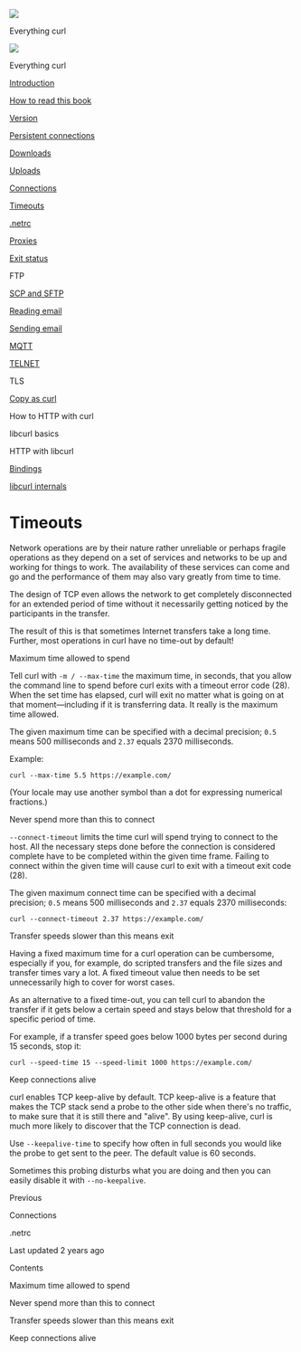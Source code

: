 <a href="../index.html" class="link-a079aa82--primary-53a25e66--logoLink-10d08504"></a>

<img src="https://gblobscdn.gitbook.com/orgs%2F-LxuH0qSm4xO9nWfEBlB%2Favatar.png?alt=media" class="image-67b14f24--avatar-1c1d03ec" />

<span class="text-4505230f--UIH400-4e41e82a--textContentFamily-49a318e1--spaceNameText-677c2969">Everything curl</span>

<a href="../index.html" class="link-a079aa82--primary-53a25e66--logoLink-10d08504"></a>

<img src="https://gblobscdn.gitbook.com/orgs%2F-LxuH0qSm4xO9nWfEBlB%2Favatar.png?alt=media" class="image-67b14f24--avatar-1c1d03ec" />

<span class="text-4505230f--UIH400-4e41e82a--textContentFamily-49a318e1--spaceNameText-677c2969">Everything curl</span>

<a href="../index.html" class="navButton-94f2579c--navButtonClickable-161b88ca"><span class="text-4505230f--UIH300-2063425d--textContentFamily-49a318e1--navButtonLabel-14a4968f">Introduction</span></a>

<a href="../how-to-read.html" class="navButton-94f2579c--navButtonClickable-161b88ca"><span class="text-4505230f--UIH300-2063425d--textContentFamily-49a318e1--navButtonLabel-14a4968f">How to read this book</span></a>







<a href="version.html" class="navButton-94f2579c--pageItemWithChildrenNested-2c5d8183--navButtonClickable-161b88ca"><span class="text-4505230f--UIH300-2063425d--textContentFamily-49a318e1--navButtonLabel-14a4968f">Version</span></a>

<a href="persist.html" class="navButton-94f2579c--pageItemWithChildrenNested-2c5d8183--navButtonClickable-161b88ca"><span class="text-4505230f--UIH300-2063425d--textContentFamily-49a318e1--navButtonLabel-14a4968f">Persistent connections</span></a>

<a href="downloads.html" class="navButton-94f2579c--pageItemWithChildrenNested-2c5d8183--navButtonClickable-161b88ca"><span class="text-4505230f--UIH300-2063425d--textContentFamily-49a318e1--navButtonLabel-14a4968f">Downloads</span></a>

<a href="uploads.html" class="navButton-94f2579c--pageItemWithChildrenNested-2c5d8183--navButtonClickable-161b88ca"><span class="text-4505230f--UIH300-2063425d--textContentFamily-49a318e1--navButtonLabel-14a4968f">Uploads</span></a>

<a href="connections.html" class="navButton-94f2579c--pageItemWithChildrenNested-2c5d8183--navButtonClickable-161b88ca"><span class="text-4505230f--UIH300-2063425d--textContentFamily-49a318e1--navButtonLabel-14a4968f">Connections</span></a>

<a href="timeouts.html" class="navButton-94f2579c--pageItemWithChildrenNested-2c5d8183--navButtonClickable-161b88ca--navButtonOpened-6a88552e"><span class="text-4505230f--UIH300-2063425d--textContentFamily-49a318e1--navButtonLabel-14a4968f">Timeouts</span></a>

<a href="netrc.html" class="navButton-94f2579c--pageItemWithChildrenNested-2c5d8183--navButtonClickable-161b88ca"><span class="text-4505230f--UIH300-2063425d--textContentFamily-49a318e1--navButtonLabel-14a4968f">.netrc</span></a>

<a href="proxies.html" class="navButton-94f2579c--pageItemWithChildrenNested-2c5d8183--navButtonClickable-161b88ca"><span class="text-4505230f--UIH300-2063425d--textContentFamily-49a318e1--navButtonLabel-14a4968f">Proxies</span></a>

<a href="returns.html" class="navButton-94f2579c--pageItemWithChildrenNested-2c5d8183--navButtonClickable-161b88ca"><span class="text-4505230f--UIH300-2063425d--textContentFamily-49a318e1--navButtonLabel-14a4968f">Exit status</span></a>

<span class="text-4505230f--UIH300-2063425d--textContentFamily-49a318e1--navButtonLabel-14a4968f">FTP</span>

<a href="scpsftp.html" class="navButton-94f2579c--pageItemWithChildrenNested-2c5d8183--navButtonClickable-161b88ca"><span class="text-4505230f--UIH300-2063425d--textContentFamily-49a318e1--navButtonLabel-14a4968f">SCP and SFTP</span></a>

<a href="reademail.html" class="navButton-94f2579c--pageItemWithChildrenNested-2c5d8183--navButtonClickable-161b88ca"><span class="text-4505230f--UIH300-2063425d--textContentFamily-49a318e1--navButtonLabel-14a4968f">Reading email</span></a>

<a href="smtp.html" class="navButton-94f2579c--pageItemWithChildrenNested-2c5d8183--navButtonClickable-161b88ca"><span class="text-4505230f--UIH300-2063425d--textContentFamily-49a318e1--navButtonLabel-14a4968f">Sending email</span></a>

<a href="mqtt.html" class="navButton-94f2579c--pageItemWithChildrenNested-2c5d8183--navButtonClickable-161b88ca"><span class="text-4505230f--UIH300-2063425d--textContentFamily-49a318e1--navButtonLabel-14a4968f">MQTT</span></a>

<a href="telnet.html" class="navButton-94f2579c--pageItemWithChildrenNested-2c5d8183--navButtonClickable-161b88ca"><span class="text-4505230f--UIH300-2063425d--textContentFamily-49a318e1--navButtonLabel-14a4968f">TELNET</span></a>

<span class="text-4505230f--UIH300-2063425d--textContentFamily-49a318e1--navButtonLabel-14a4968f">TLS</span>

<a href="copyas.html" class="navButton-94f2579c--pageItemWithChildrenNested-2c5d8183--navButtonClickable-161b88ca"><span class="text-4505230f--UIH300-2063425d--textContentFamily-49a318e1--navButtonLabel-14a4968f">Copy as curl</span></a>

<span class="text-4505230f--UIH300-2063425d--textContentFamily-49a318e1--navButtonLabel-14a4968f">How to HTTP with curl</span>

<span class="text-4505230f--UIH300-2063425d--textContentFamily-49a318e1--navButtonLabel-14a4968f">libcurl basics</span>

<span class="text-4505230f--UIH300-2063425d--textContentFamily-49a318e1--navButtonLabel-14a4968f">HTTP with libcurl</span>

<a href="../bindings.html" class="navButton-94f2579c--navButtonClickable-161b88ca"><span class="text-4505230f--UIH300-2063425d--textContentFamily-49a318e1--navButtonLabel-14a4968f">Bindings</span></a>

<a href="../internals.html" class="navButton-94f2579c--navButtonClickable-161b88ca"><span class="text-4505230f--UIH300-2063425d--textContentFamily-49a318e1--navButtonLabel-14a4968f">libcurl internals</span></a>

<a href="../bookindex.html" class="navButton-94f2579c--navButtonClickable-161b88ca"><span class="text-4505230f--UIH300-2063425d--textContentFamily-49a318e1--navButtonLabel-14a4968f"></span></a>





# <span class="text-4505230f--DisplayH900-bfb998fa--textContentFamily-49a318e1">Timeouts</span>

<span class="text-4505230f--UIH300-2063425d--textUIFamily-5ebd8e40--text-8ee2c8b2"></span>

<span class="text-4505230f--UIH300-2063425d--textUIFamily-5ebd8e40--text-8ee2c8b2"></span>

<span class="text-4505230f--TextH400-3033861f--textContentFamily-49a318e1"><span data-key="303180c511754cb99c0dc8476165354e"><span data-offset-key="303180c511754cb99c0dc8476165354e:0">Network operations are by their nature rather unreliable or perhaps fragile operations as they depend on a set of services and networks to be up and working for things to work. The availability of these services can come and go and the performance of them may also vary greatly from time to time.</span></span></span>

<span class="text-4505230f--TextH400-3033861f--textContentFamily-49a318e1"><span data-key="4a921b3d7d4f46a58b6479664b73732b"><span data-offset-key="4a921b3d7d4f46a58b6479664b73732b:0">The design of TCP even allows the network to get completely disconnected for an extended period of time without it necessarily getting noticed by the participants in the transfer.</span></span></span>

<span class="text-4505230f--TextH400-3033861f--textContentFamily-49a318e1"><span data-key="6162bab433b845e9a954d96e39d9487c"><span data-offset-key="6162bab433b845e9a954d96e39d9487c:0">The result of this is that sometimes Internet transfers take a long time. Further, most operations in curl have no time-out by default!</span></span></span>

<span class="text-4505230f--HeadingH700-04e1a2a3--textContentFamily-49a318e1"><span data-key="c5c3ad885c8141a58004e3267129f865"><span data-offset-key="c5c3ad885c8141a58004e3267129f865:0">Maximum time allowed to spend</span></span></span>

<span class="text-4505230f--TextH400-3033861f--textContentFamily-49a318e1"><span data-key="30e70c7e0ea34290bfd50d419b1d9175"><span data-offset-key="30e70c7e0ea34290bfd50d419b1d9175:0">Tell curl with </span><span data-offset-key="30e70c7e0ea34290bfd50d419b1d9175:1">`-m / --max-time`</span><span data-offset-key="30e70c7e0ea34290bfd50d419b1d9175:2"> the maximum time, in seconds, that you allow the command line to spend before curl exits with a timeout error code (28). When the set time has elapsed, curl will exit no matter what is going on at that moment—including if it is transferring data. It really is the maximum time allowed.</span></span></span>

<span class="text-4505230f--TextH400-3033861f--textContentFamily-49a318e1"><span data-key="055496cbc211458fae9aaf97c3f430b0"><span data-offset-key="055496cbc211458fae9aaf97c3f430b0:0">The given maximum time can be specified with a decimal precision; </span><span data-offset-key="055496cbc211458fae9aaf97c3f430b0:1">`0.5`</span><span data-offset-key="055496cbc211458fae9aaf97c3f430b0:2"> means 500 milliseconds and </span><span data-offset-key="055496cbc211458fae9aaf97c3f430b0:3">`2.37`</span><span data-offset-key="055496cbc211458fae9aaf97c3f430b0:4"> equals 2370 milliseconds.</span></span></span>

<span class="text-4505230f--TextH400-3033861f--textContentFamily-49a318e1"><span data-key="b02aa0945e7f4fa8a07e03bb81ac6e10"><span data-offset-key="b02aa0945e7f4fa8a07e03bb81ac6e10:0">Example:</span></span></span>

    curl --max-time 5.5 https://example.com/

<span class="text-4505230f--TextH400-3033861f--textContentFamily-49a318e1"><span data-key="bdb0545a8a5645cbaf5f3fd3fc7c9eec"><span data-offset-key="bdb0545a8a5645cbaf5f3fd3fc7c9eec:0">(Your locale may use another symbol than a dot for expressing numerical fractions.)</span></span></span>

<span class="text-4505230f--HeadingH700-04e1a2a3--textContentFamily-49a318e1"><span data-key="2204a4c2395543d1b38d62db408e9816"><span data-offset-key="2204a4c2395543d1b38d62db408e9816:0">Never spend more than this to connect</span></span></span>

<span class="text-4505230f--TextH400-3033861f--textContentFamily-49a318e1"><span data-key="09e95f6859ca429fa20132722c2bb623"><span data-offset-key="09e95f6859ca429fa20132722c2bb623:0">`--connect-timeout`</span><span data-offset-key="09e95f6859ca429fa20132722c2bb623:1"> limits the time curl will spend trying to connect to the host. All the necessary steps done before the connection is considered complete have to be completed within the given time frame. Failing to connect within the given time will cause curl to exit with a timeout exit code (28).</span></span></span>

<span class="text-4505230f--TextH400-3033861f--textContentFamily-49a318e1"><span data-key="38452b90f0ad4d0287dbec86033137be"><span data-offset-key="38452b90f0ad4d0287dbec86033137be:0">The given maximum connect time can be specified with a decimal precision; </span><span data-offset-key="38452b90f0ad4d0287dbec86033137be:1">`0.5`</span><span data-offset-key="38452b90f0ad4d0287dbec86033137be:2"> means 500 milliseconds and </span><span data-offset-key="38452b90f0ad4d0287dbec86033137be:3">`2.37`</span><span data-offset-key="38452b90f0ad4d0287dbec86033137be:4"> equals 2370 milliseconds:</span></span></span>

    curl --connect-timeout 2.37 https://example.com/

<span class="text-4505230f--HeadingH700-04e1a2a3--textContentFamily-49a318e1"><span data-key="1557047690134a87988150d8afeecbc6"><span data-offset-key="1557047690134a87988150d8afeecbc6:0">Transfer speeds slower than this means exit</span></span></span>

<span class="text-4505230f--TextH400-3033861f--textContentFamily-49a318e1"><span data-key="1d1df564788b46a2b0e729145a76daed"><span data-offset-key="1d1df564788b46a2b0e729145a76daed:0">Having a fixed maximum time for a curl operation can be cumbersome, especially if you, for example, do scripted transfers and the file sizes and transfer times vary a lot. A fixed timeout value then needs to be set unnecessarily high to cover for worst cases.</span></span></span>

<span class="text-4505230f--TextH400-3033861f--textContentFamily-49a318e1"><span data-key="8d4c31ef0b8d4490a87af7c47bfe87f0"><span data-offset-key="8d4c31ef0b8d4490a87af7c47bfe87f0:0">As an alternative to a fixed time-out, you can tell curl to abandon the transfer if it gets below a certain speed and stays below that threshold for a specific period of time.</span></span></span>

<span class="text-4505230f--TextH400-3033861f--textContentFamily-49a318e1"><span data-key="9f05a7e014c440e1b3ee5ae6fce3af1f"><span data-offset-key="9f05a7e014c440e1b3ee5ae6fce3af1f:0">For example, if a transfer speed goes below 1000 bytes per second during 15 seconds, stop it:</span></span></span>

    curl --speed-time 15 --speed-limit 1000 https://example.com/

<span class="text-4505230f--HeadingH700-04e1a2a3--textContentFamily-49a318e1"><span data-key="26f7a19d7e894073ac43f5ba8c43e178"><span data-offset-key="26f7a19d7e894073ac43f5ba8c43e178:0">Keep connections alive</span></span></span>

<span class="text-4505230f--TextH400-3033861f--textContentFamily-49a318e1"><span data-key="e13fcd4a276c4535a498e7daa56881fc"><span data-offset-key="e13fcd4a276c4535a498e7daa56881fc:0">curl enables TCP keep-alive by default. TCP keep-alive is a feature that makes the TCP stack send a probe to the other side when there's no traffic, to make sure that it is still there and "alive". By using keep-alive, curl is much more likely to discover that the TCP connection is dead.</span></span></span>

<span class="text-4505230f--TextH400-3033861f--textContentFamily-49a318e1"><span data-key="4b6e30e4c26f460889211aaa70e2ec24"><span data-offset-key="4b6e30e4c26f460889211aaa70e2ec24:0">Use </span><span data-offset-key="4b6e30e4c26f460889211aaa70e2ec24:1">`--keepalive-time`</span><span data-offset-key="4b6e30e4c26f460889211aaa70e2ec24:2"> to specify how often in full seconds you would like the probe to get sent to the peer. The default value is 60 seconds.</span></span></span>

<span class="text-4505230f--TextH400-3033861f--textContentFamily-49a318e1"><span data-key="6c5c783846a64d1d9b165b0c76577cd6"><span data-offset-key="6c5c783846a64d1d9b165b0c76577cd6:0">Sometimes this probing disturbs what you are doing and then you can easily disable it with </span><span data-offset-key="6c5c783846a64d1d9b165b0c76577cd6:1">`--no-keepalive`</span><span data-offset-key="6c5c783846a64d1d9b165b0c76577cd6:2">.</span></span></span>

<a href="connections.html" class="reset-3c756112--card-6570f064--whiteCard-fff091a4--cardPrevious-56a5e674"></a>

<span class="text-4505230f--TextH200-a3425406--textContentFamily-49a318e1">Previous</span>

<span class="text-4505230f--UIH400-4e41e82a--textContentFamily-49a318e1">Connections</span>

<a href="netrc.html" class="reset-3c756112--card-6570f064--whiteCard-fff091a4--cardNext-19241c42"></a>


<span class="text-4505230f--UIH400-4e41e82a--textContentFamily-49a318e1">.netrc</span>



<span class="text-4505230f--TextH200-a3425406--textContentFamily-49a318e1">Last updated 2 years ago</span>



<span class="text-4505230f--InfoH100-1e92e1d1--textContentFamily-49a318e1">Contents</span>

<a href="timeouts.html#maximum-time-allowed-to-spend" class="reset-3c756112--menuItem-aa02f6ec--menuItemLight-757d5235--menuItemInline-173bdf97--pageTocItem-f4427024"></a>

<span class="text-4505230f--UIH300-2063425d--textContentFamily-49a318e1"><span class="text-4505230f--UIH200-50ead35f--textContentFamily-49a318e1">Maximum time allowed to spend</span></span>

<a href="timeouts.html#never-spend-more-than-this-to-connect" class="reset-3c756112--menuItem-aa02f6ec--menuItemLight-757d5235--menuItemInline-173bdf97--pageTocItem-f4427024"></a>

<span class="text-4505230f--UIH300-2063425d--textContentFamily-49a318e1"><span class="text-4505230f--UIH200-50ead35f--textContentFamily-49a318e1">Never spend more than this to connect</span></span>

<a href="timeouts.html#transfer-speeds-slower-than-this-means-exit" class="reset-3c756112--menuItem-aa02f6ec--menuItemLight-757d5235--menuItemInline-173bdf97--pageTocItem-f4427024"></a>

<span class="text-4505230f--UIH300-2063425d--textContentFamily-49a318e1"><span class="text-4505230f--UIH200-50ead35f--textContentFamily-49a318e1">Transfer speeds slower than this means exit</span></span>

<a href="timeouts.html#keep-connections-alive" class="reset-3c756112--menuItem-aa02f6ec--menuItemLight-757d5235--menuItemInline-173bdf97--pageTocItem-f4427024"></a>

<span class="text-4505230f--UIH300-2063425d--textContentFamily-49a318e1"><span class="text-4505230f--UIH200-50ead35f--textContentFamily-49a318e1">Keep connections alive</span></span>
